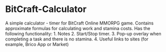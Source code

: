# BitCraft-Calculator
A simple calculator - timer for BitCraft Online MMORPG game. Contains approximate formulas for calculating work and stamina costs. Has the following functionality: 1. Notes 2. Start/Stop timer. 3. Pop-up overlay when completing a task and there is no stamina. 4. Useful links to sites (for example, Brico App or Market)

